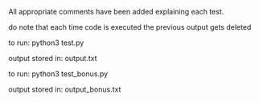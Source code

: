 All appropriate comments have been added explaining each test.


do note that each time code is executed the previous output gets deleted


to run:
python3 test.py

output stored in:
output.txt


to run:
python3 test_bonus.py

output stored in:
output_bonus.txt